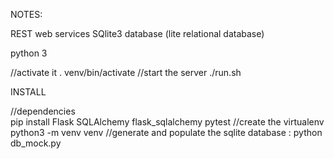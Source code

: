 NOTES:

REST web services
SQlite3 database (lite relational database) 

    
python 3

  //activate it
  . venv/bin/activate
  //start the server
  ./run.sh

INSTALL

//dependencies  
pip install Flask SQLAlchemy flask_sqlalchemy pytest
//create the virtualenv
python3 -m venv venv
//generate and populate the sqlite database :
python db_mock.py